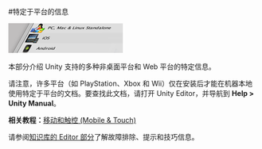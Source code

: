 #特定于平台的信息

![](../uploads/Main/StructPlatformSpecific.jpg) 

本部分介绍 Unity 支持的多种非桌面平台和 Web 平台的特定信息。

请注意，许多平台（如 PlayStation、Xbox 和 Wii）仅在安装后才能在机器本地使用特定于平台的文档。要查找此文档，请打开 Unity Editor，并导航到 **Help > Unity Manual**。

**相关教程：**[移动和触控 (Mobile & Touch)](http://unity3d.com/learn/tutorials/topics/mobile-touch)

请参阅[知识库的 Editor 部分](https://support.unity3d.com/hc/en-us/categories/201964166-Unity-Editor)了解故障排除、提示和技巧信息。
